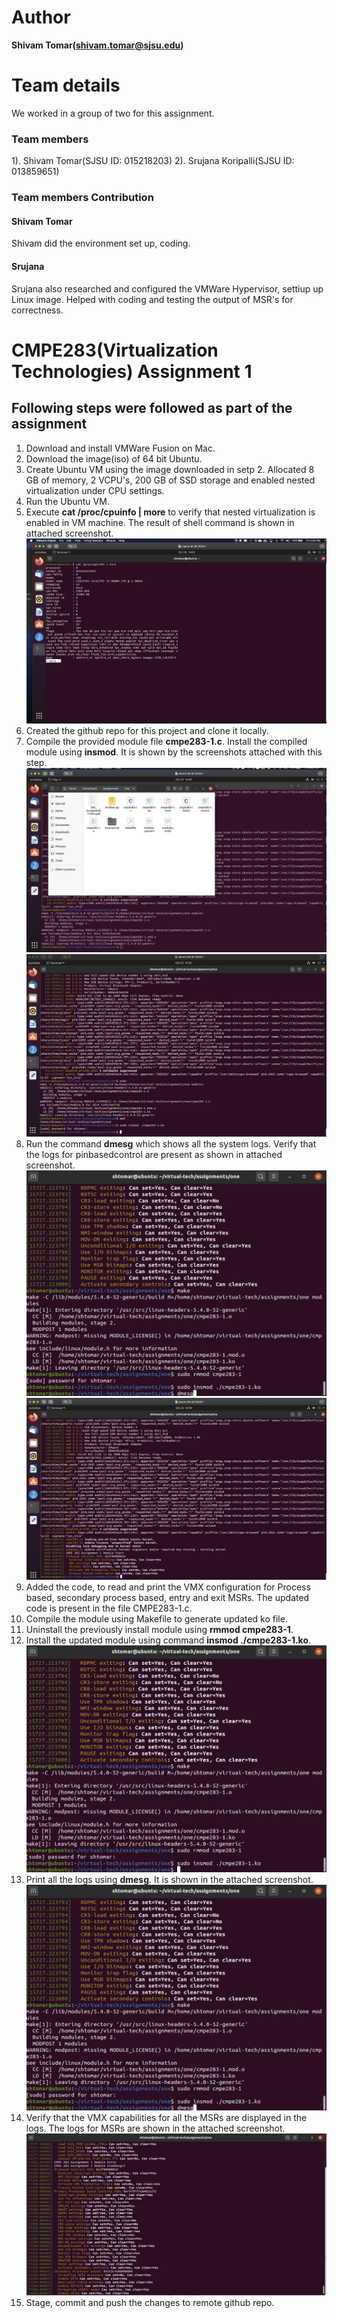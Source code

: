 # Author
**Shivam Tomar(shivam.tomar@sjsu.edu)**

# Team details
We worked in a group of two for this assignment.

### Team members
1).  Shivam Tomar(SJSU ID: 015218203)
2).  Srujana Koripalli(SJSU ID: 013859651)

### Team members Contribution

#### Shivam Tomar
Shivam did the environment set up, coding.

#### Srujana
Srujana also researched and configured the VMWare Hypervisor, settiup up Linux image. Helped with coding and testing the output of MSR's for correctness.

# CMPE283(Virtualization Technologies) Assignment 1
 ## Following steps were followed as part of the assignment
 1. Download and install VMWare Fusion on Mac.
 2. Download the image(iso) of 64 bit Ubuntu.
 3. Create Ubuntu VM using the image downloaded in setp 2. Allocated 8 GB of memory, 2 VCPU's, 200 GB of SSD storage and enabled nested virtualization under CPU settings.
 4. Run the Ubuntu VM.
 5. Execute **cat /proc/cpuinfo | more** to verify that nested virtualization is enabled in VM machine. The result of shell command is shown in attached screenshot.
 ![Nested virtualization](./screenshots/nested-hypervisor.png)
 6. Created the github repo for this project and clone it locally.
 7. Compile the provided module file **cmpe283-1.c**. Install the compiled module using **insmod**. It is shown by the screenshots attached with this step.
 ![Compiled files](./screenshots/compiled-c-file.png)
 ![Installing provided module file](./screenshots/code-compile.png)
 8. Run the command **dmesg** which shows all the system logs. Verify that the logs for pinbasedcontrol are present as shown in attached screenshot.
 ![Installing the updated module](./screenshots/dmesg.png)
 ![pinbasedcontrol logs from provide module file](./screenshots/vmx-capabilities-pinbased.png)
9. Added the code, to read and print the VMX configuration for Process based, secondary process based, entry and exit MSRs. The updated code is present in the file CMPE283-1.c.
10. Compile the module using Makefile to generate updated ko file.
11. Uninstall the previously install module using **rmmod cmpe283-1**.
12. Install the updated module using command **insmod ./cmpe283-1.ko**.
![Installing the updated module](./screenshots/install-module.png)
13. Print all the logs using **dmesg**. It is shown in the attached screenshot.
![Installing the updated module](./screenshots/dmesg.png)
14. Verify that the VMX capabilities for all the MSRs are displayed in the logs. The logs for MSRs are shown in the attached screenshot.
![VMX capabilities logs for all MSR](./screenshots/vmx-capabilities-all.png)
15. Stage, commit and push the changes to remote github repo.
